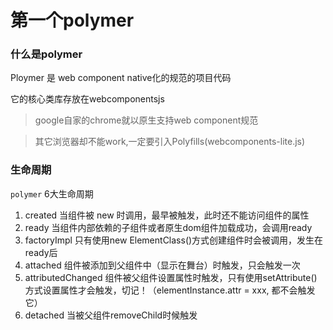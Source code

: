 # 第一个polymer

### 什么是polymer

Ploymer 是 web component native化的规范的项目代码

它的核心类库存放在webcomponentsjs

> google自家的chrome就以原生支持web component规范

> 其它浏览器却不能work,一定要引入Polyfills(webcomponents-lite.js)


### 生命周期

`polymer`  6大生命周期

1. created
        当组件被 new 时调用，最早被触发，此时还不能访问组件的属性
2. ready
        当组件内部依赖的子组件或者原生dom组件加载成功，会调用ready
3. factoryImpl
        只有使用new ElementClass()方式创建组件时会被调用，发生在ready后
4. attached
        组件被添加到父组件中（显示在舞台）时触发，只会触发一次
5. attributedChanged
        组件被父组件设置属性时触发，只有使用setAttribute()方式设置属性才会触发，切记！（elementInstance.attr = xxx, <my-element att="xxx"></my-element>都不会触发它）
6. detached
        当被父组件removeChild时候触发
